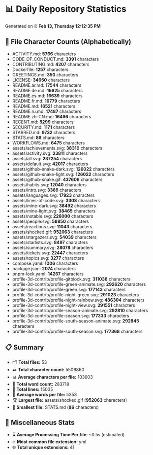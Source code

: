 # 📊 Daily Repository Statistics
Generated on ⏰ **Feb 13, Thursday 12:12:35 PM**

## 📂 File Character Counts (Alphabetically)
- ACTIVITY.md: **5766** characters
- CODE_OF_CONDUCT.md: **3391** characters
- CONTRIBUTING.md: **4207** characters
- Dockerfile: **1257** characters
- GREETINGS.md: **350** characters
- LICENSE: **34650** characters
- README.ar.md: **17544** characters
- README.de.md: **16625** characters
- README.es.md: **16639** characters
- README.fr.md: **16779** characters
- README.md: **16521** characters
- README.ru.md: **17487** characters
- README.zh-CN.md: **16466** characters
- RECENT.md: **5299** characters
- SECURITY.md: **1171** characters
- STARRED.md: **9732** characters
- STATS.md: **86** characters
- WORKFLOWS.md: **6475** characters
- assets/achievements.svg: **38310** characters
- assets/activity.svg: **23811** characters
- assets/all.svg: **237254** characters
- assets/default.svg: **42017** characters
- assets/github-snake-dark.svg: **126022** characters
- assets/github-snake-light.svg: **126022** characters
- assets/github-snake.gif: **437606** characters
- assets/habits.svg: **12040** characters
- assets/intro.svg: **3369** characters
- assets/languages.svg: **17923** characters
- assets/lines-of-code.svg: **3308** characters
- assets/mine-dark.svg: **38492** characters
- assets/mine-light.svg: **38465** characters
- assets/notable.svg: **226000** characters
- assets/people.svg: **58950** characters
- assets/reactions.svg: **11043** characters
- assets/shocked.gif: **952063** characters
- assets/stargazers.svg: **54039** characters
- assets/starlists.svg: **8497** characters
- assets/summary.svg: **28078** characters
- assets/tickets.svg: **22447** characters
- assets/topics.svg: **3277** characters
- compose.yaml: **1006** characters
- package.json: **2074** characters
- pnpm-lock.yaml: **14267** characters
- profile-3d-contrib/profile-gitblock.svg: **311038** characters
- profile-3d-contrib/profile-green-animate.svg: **292620** characters
- profile-3d-contrib/profile-green.svg: **177143** characters
- profile-3d-contrib/profile-night-green.svg: **291023** characters
- profile-3d-contrib/profile-night-rainbow.svg: **486304** characters
- profile-3d-contrib/profile-night-view.svg: **291551** characters
- profile-3d-contrib/profile-season-animate.svg: **292810** characters
- profile-3d-contrib/profile-season.svg: **177333** characters
- profile-3d-contrib/profile-south-season-animate.svg: **292845** characters
- profile-3d-contrib/profile-south-season.svg: **177368** characters

## 📋 Summary
- 🗂️ **Total files:** 53
- ✒️ **Total character count:** 5506860
- 📊 **Average characters per file:** 103903
- 📝 **Total word count:** 283718
- 🧾 **Total lines:** 15035
- 📐 **Average words per file:** 5353
- 🏆 **Largest file:** assets/shocked.gif (**952063** characters)
- 🥉 **Smallest file:** STATS.md (**86** characters)

## 🌟 Miscellaneous Stats
- ⌛ **Average Processing Time Per file:** ~0.5s (estimated)
- 🔥 **Most common file extension:** yml
- 🌐 **Total unique extensions:** 41
